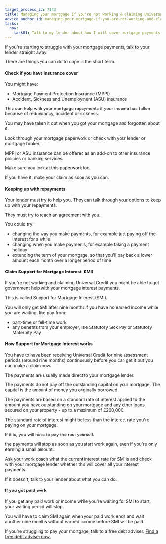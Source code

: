 ```yaml
---
target_process_id: 7143
title: Managing your mortgage if you're not working & claiming Universal Credit
advice_anchor_id: managing-your-mortgage-if-you-are-not-working-and-claiming-universal-credit
tasks:
  now:
    task01: Talk to my lender about how I will cover mortgage payments until my first Universal Credit payment
---
```

If you're starting to struggle with your mortgage payments, talk to your lender straight away.

There are things you can do to cope in the short term.

#### Check if you have insurance cover

You might have:
* Mortgage Payment Protection Insurance (MPPI)
* Accident, Sickness and Unemployment (ASU) insurance

This can help with your mortgage repayments if your income has fallen because of redundancy, accident or sickness.

You may have taken it out when you got your mortgage and forgotten about it.

Look through your mortgage paperwork or check with your lender or mortgage broker.

MPPI or ASU insurance can be offered as an add-on to other insurance policies or banking services.

Make sure you look at this paperwork too.

If you have it, make your claim as soon as you can.

#### Keeping up with repayments
Your lender must try to help you. They can talk through your options to keep up with your repayments.

They must try to reach an agreement with you.

You could try:
* changing the way you make payments, for example just paying off the interest for a while
* changing when you make payments, for example taking a payment holiday
* extending the term of your mortgage, so that you'll pay back a lower amount each month over a longer period of time

#### Claim Support for Mortgage Interest (SMI)

If you're not working and claiming Universal Credit you might be able to get government help with your mortgage interest payments.

This is called Support for Mortgage Interest (SMI).

You will only get SMI after nine months if you have no earned income while you are waiting, like pay from:
* part-time or full-time work
* any benefits from your employer, like Statutory Sick Pay or Statutory Maternity Pay


#### How Support for Mortgage Interest works

You have to have been receiving Universal Credit for nine assessment periods (around nine months) continuously before you can get it but you can make a claim now.

The payments are usually made direct to your mortgage lender.

The payments do not pay off the outstanding capital on your mortgage. The capital is the amount of money you originally borrowed.

The payments are based on a standard rate of interest applied to the amount you have outstanding on your mortgage and any other loans secured on your property - up to a maximum of £200,000.

The standard rate of interest might be less than the interest rate you're paying on your mortgage.

If it is, you will have to pay the rest yourself.

the payments will stop as soon as you start work again, even if you're only earning a small amount.

Ask your work coach what the current interest rate for SMI is and check with your mortgage lender whether this will cover all your interest payments.

If it doesn't, talk to your lender about what you can do.

####  If you get paid work 

If you get any paid work or income while you're waiting for SMI to start, your waiting period will stop.

You will have to claim SMI again when your paid work ends and wait another nine months without earned income before SMI will be paid.

If you’re struggling to pay your mortgage, talk to a free debt adviser. [Find a free debt adviser now.](https://www.moneyadviceservice.org.uk/en/tools/debt-advice-locator)
